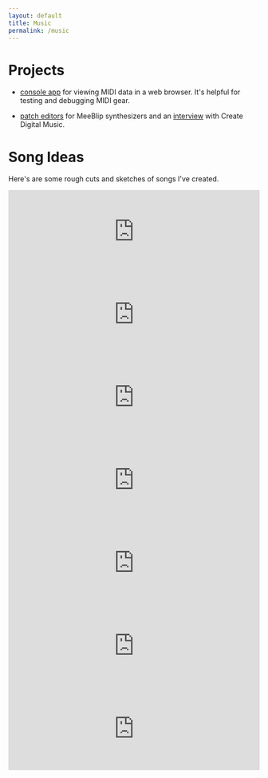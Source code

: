 ```yaml
---
layout: default
title: Music
permalink: /music
---
```


# Projects

* [console app](/web-midi-console) for viewing MIDI data in a web browser. It's helpful for testing and debugging MIDI gear.

* [patch editors](https://editor.meeblip.com) for MeeBlip synthesizers and an [interview](https://cdm.link/2017/03/web-browser-now-makes-meeblip-synth-powerful-free/) with Create Digital Music.

# Song Ideas

<p>Here's are some rough cuts and sketches of songs I've created.</p>

<div>
<div><iframe src="https://w.soundcloud.com/player/?url=https%3A//api.soundcloud.com/tracks/218161383&amp;color=ff5500&amp;auto_play=false&amp;hide_related=false&amp;show_comments=true&amp;show_user=true&amp;show_reposts=false" width="100%" height="166" frameborder="no" scrolling="no"></iframe></div>
<div><iframe src="https://w.soundcloud.com/player/?url=https%3A//api.soundcloud.com/tracks/190880243&amp;color=ff5500&amp;auto_play=false&amp;hide_related=false&amp;show_comments=true&amp;show_user=true&amp;show_reposts=false" width="100%" height="166" frameborder="no" scrolling="no"></iframe></div>
<div><iframe src="https://w.soundcloud.com/player/?url=https%3A//api.soundcloud.com/tracks/180049166&amp;color=ff5500&amp;auto_play=false&amp;hide_related=false&amp;show_comments=true&amp;show_user=true&amp;show_reposts=false" width="100%" height="166" frameborder="no" scrolling="no"></iframe></div>
<div><iframe src="https://w.soundcloud.com/player/?url=https%3A//api.soundcloud.com/tracks/174353836&amp;color=ff5500&amp;auto_play=false&amp;hide_related=false&amp;show_comments=true&amp;show_user=true&amp;show_reposts=false" width="100%" height="166" frameborder="no" scrolling="no"></iframe></div>
<div><iframe src="https://w.soundcloud.com/player/?url=https%3A//api.soundcloud.com/tracks/166446588&amp;color=ff5500&amp;auto_play=false&amp;hide_related=false&amp;show_comments=true&amp;show_user=true&amp;show_reposts=false" width="100%" height="166" frameborder="no" scrolling="no"></iframe></div>
<div><iframe src="https://w.soundcloud.com/player/?url=https%3A//api.soundcloud.com/tracks/255336634&amp;color=ff5500&amp;auto_play=false&amp;hide_related=false&amp;show_comments=true&amp;show_user=true&amp;show_reposts=false" width="100%" height="166" frameborder="no" scrolling="no"></iframe></div>
<div><iframe src="https://w.soundcloud.com/player/?url=https%3A//api.soundcloud.com/tracks/172903047&amp;color=ff5500&amp;auto_play=false&amp;hide_related=false&amp;show_comments=true&amp;show_user=true&amp;show_reposts=false" width="100%" height="166" frameborder="no" scrolling="no"></iframe></div>
</div>